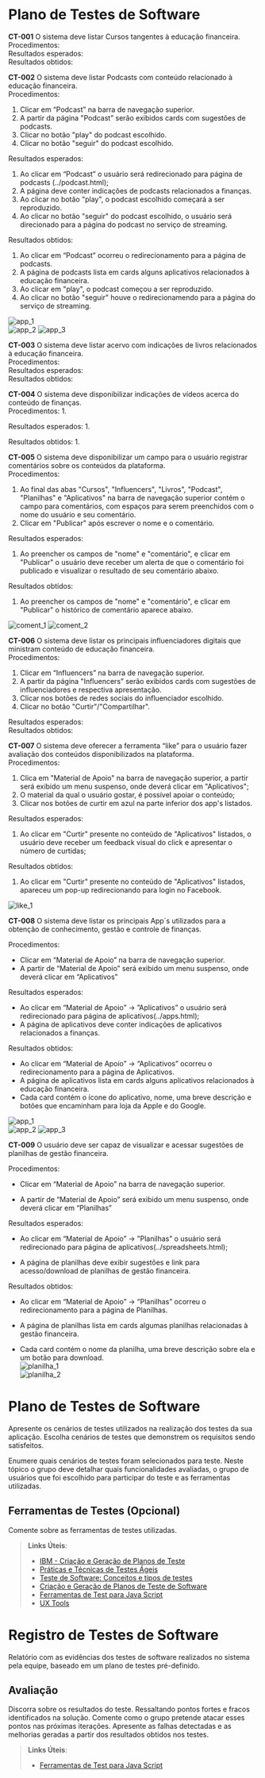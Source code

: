 # Plano de Testes de Software

**CT-001** O sistema deve listar Cursos tangentes à educação financeira.  
Procedimentos:  
Resultados esperados:  
Resultados obtidos:  

**CT-002** O sistema deve listar Podcasts com conteúdo relacionado à educação financeira.  
Procedimentos:  
1. Clicar em “Podcast” na barra de navegação superior.
2. A partir da página "Podcast” serão exibidos cards com sugestões de podcasts.
3. Clicar no botão "play" do podcast escolhido.
4. Clicar no botão "seguir" do podcast escolhido.

Resultados esperados:  
1. Ao clicar em “Podcast” o usuário será redirecionado para página de podcasts (../podcast.html);
2. A página deve conter indicações de podcasts relacionados a finanças.
3. Ao clicar no botão "play", o podcast escolhido começará a ser reproduzido.
4. Ao clicar no botão "seguir" do podcast escolhido, o usuário será direcionado para a página do podcast no serviço de streaming.

Resultados obtidos:  
1. Ao clicar em “Podcast” ocorreu o redirecionamento para a página de podcasts.
2. A página de podcasts lista em cards alguns aplicativos relacionados à educação financeira.
3. Ao clicar em "play", o podcast começou a ser reproduzido.
4. Ao clicar no botão "seguir" houve o redirecionamendo para a página do serviço de streaming.

![app_1](https://github.com/ICEI-PUC-Minas-PMV-SI/pmv-si-2021-2-e1-proj-web-t1-educacao-financeira/blob/main/docs/image_test/podcast1.jpg)  
![app_2](https://github.com/ICEI-PUC-Minas-PMV-SI/pmv-si-2021-2-e1-proj-web-t1-educacao-financeira/blob/main/docs/image_test/podcast2.jpg)
![app_3](https://github.com/ICEI-PUC-Minas-PMV-SI/pmv-si-2021-2-e1-proj-web-t1-educacao-financeira/blob/main/docs/image_test/podcast3.jpg)


**CT-003** O sistema deve listar acervo com indicações de livros relacionados à educação financeira.  
Procedimentos:  
Resultados esperados:  
Resultados obtidos:  

**CT-004** O sistema deve disponibilizar indicações de vídeos acerca do conteúdo de finanças.  
Procedimentos:
1. 

Resultados esperados:
1. 

Resultados obtidos:
1.  

**CT-005** O sistema deve disponibilizar um campo para o usuário registrar comentários sobre os conteúdos da plataforma.  
Procedimentos:  
1. Ao final das abas "Cursos", "Influencers", "Livros", "Podcast", "Planilhas" e "Aplicativos" na barra de navegação superior contém o campo para comentários, com  espaços para serem preenchidos com o nome do usuário e seu comentário.
2. Clicar em "Publicar" após escrever o nome e o comentário.

Resultados esperados:
1. Ao preencher os campos de "nome" e "comentário", e clicar em "Publicar" o usuário deve receber um alerta de que o comentário foi publicado e visualizar o resultado de seu comentário abaixo.

Resultados obtidos:
1. Ao preencher os campos de "nome" e "comentário", e clicar em "Publicar" o histórico de comentário aparece abaixo.

![coment_1](https://github.com/ICEI-PUC-Minas-PMV-SI/pmv-si-2021-2-e1-proj-web-t1-educacao-financeira/blob/main/docs/image_test/coment1.png)
![coment_2](https://github.com/ICEI-PUC-Minas-PMV-SI/pmv-si-2021-2-e1-proj-web-t1-educacao-financeira/blob/main/docs/image_test/coment2.png)

**CT-006** O sistema deve listar os principais influenciadores digitais que ministram conteúdo de educação financeira.  
Procedimentos:  
1. Clicar em “Influencers” na barra de navegação superior.
2. A partir da página "Influencers” serão exibidos cards com sugestões de influenciadores e respectiva apresentação.
3. Clicar nos botões de redes sociais do influenciador escolhido.
4. Clicar no botão "Curtir"/"Compartilhar".

Resultados esperados:  
Resultados obtidos:  

**CT-007** O sistema deve oferecer a ferramenta “like” para o usuário fazer avaliação dos conteúdos disponibilizados na plataforma.  
Procedimentos:  
1. Clica em "Material de Apoio" na barra de navegação superior, a partir será exibido um menu suspenso, onde deverá clicar em "Aplicativos";
2. O material da qual o usuário gostar, é possível apoiar o conteúdo;
3. Clicar nos botões de curtir em azul na parte inferior dos app's listados.

Resultados esperados:
1. Ao clicar em "Curtir" presente no conteúdo de "Aplicativos" listados, o usuário deve receber um feedback visual do click e apresentar o número de curtidas;

Resultados obtidos:
1. Ao clicar em "Curtir" presente no conteúdo de "Aplicativos" listados, apareceu um pop-up redirecionando para login no Facebook.

![like_1](https://github.com/ICEI-PUC-Minas-PMV-SI/pmv-si-2021-2-e1-proj-web-t1-educacao-financeira/blob/main/docs/image_test/like1.png)

**CT-008** O sistema deve listar os principais App´s utilizados para a obtenção de conhecimento, gestão e controle de finanças.  

Procedimentos:  
- Clicar em  “Material de Apoio” na barra de navegação superior.
- A partir de “Material de Apoio” será exibido um menu suspenso, onde deverá clicar em “Aplicativos”  

Resultados esperados:  
- Ao clicar em “Material de Apoio” -> ”Aplicativos” o usuário será redirecionado para página de aplicativos(../apps.html);
- A página de aplicativos deve conter indicações de aplicativos relacionados a finanças.  

Resultados obtidos:
- Ao clicar em “Material de Apoio” -> “Aplicativos” ocorreu o redirecionamento para a página de Aplicativos.
- A página de aplicativos lista em cards alguns aplicativos relacionados à educação financeira.
- Cada card contém o ícone do aplicativo, nome, uma breve descrição e botões que encaminham para loja da Apple e do Google.  

![app_1](https://github.com/ICEI-PUC-Minas-PMV-SI/pmv-si-2021-2-e1-proj-web-t1-educacao-financeira/blob/main/docs/image_test/app1.jpg)  
![app_2](https://github.com/ICEI-PUC-Minas-PMV-SI/pmv-si-2021-2-e1-proj-web-t1-educacao-financeira/blob/main/docs/image_test/app2.jpg)
![app_3](https://github.com/ICEI-PUC-Minas-PMV-SI/pmv-si-2021-2-e1-proj-web-t1-educacao-financeira/blob/main/docs/image_test/app3.jpg)
 

**CT-009** O usuário deve ser capaz de visualizar e acessar sugestões de planilhas de gestão financeira.

Procedimentos:

-   Clicar em “Material de Apoio” na barra de navegação superior.
    
-   A partir de “Material de Apoio” será exibido um menu suspenso, onde deverá clicar em “Planilhas”
    

Resultados esperados:

-   Ao clicar em “Material de Apoio” -> ”Planilhas” o usuário será redirecionado para página de aplicativos(../spreadsheets.html);
    
-   A página de planilhas deve exibir sugestões e link para acesso/download de planilhas de gestão financeira.
    

Resultados obtidos:

-   Ao clicar em “Material de Apoio” -> “Planilhas” ocorreu o redirecionamento para a página de Planilhas.
    
-   A página de planilhas lista em cards algumas planilhas relacionadas à gestão financeira.
    
-   Cada card contém o nome da planilha, uma breve descrição sobre ela e um botão para download.  
![planilha_1](https://github.com/ICEI-PUC-Minas-PMV-SI/pmv-si-2021-2-e1-proj-web-t1-educacao-financeira/blob/main/docs/image_test/planilha1.jpg)  
![planilha_2](https://github.com/ICEI-PUC-Minas-PMV-SI/pmv-si-2021-2-e1-proj-web-t1-educacao-financeira/blob/main/docs/image_test/planilha2.jpg)



# Plano de Testes de Software

Apresente os cenários de testes utilizados na realização dos testes da sua aplicação. Escolha cenários de testes que demonstrem os requisitos sendo satisfeitos.

Enumere quais cenários de testes foram selecionados para teste. Neste tópico o grupo deve detalhar quais funcionalidades avaliadas, o grupo de usuários que foi escolhido para participar do teste e as ferramentas utilizadas.

 
## Ferramentas de Testes (Opcional)

Comente sobre as ferramentas de testes utilizadas.
 
> **Links Úteis**:
> - [IBM - Criação e Geração de Planos de Teste](https://www.ibm.com/developerworks/br/local/rational/criacao_geracao_planos_testes_software/index.html)
> - [Práticas e Técnicas de Testes Ágeis](http://assiste.serpro.gov.br/serproagil/Apresenta/slides.pdf)
> -  [Teste de Software: Conceitos e tipos de testes](https://blog.onedaytesting.com.br/teste-de-software/)
> - [Criação e Geração de Planos de Teste de Software](https://www.ibm.com/developerworks/br/local/rational/criacao_geracao_planos_testes_software/index.html)
> - [Ferramentas de Test para Java Script](https://geekflare.com/javascript-unit-testing/)
> - [UX Tools](https://uxdesign.cc/ux-user-research-and-user-testing-tools-2d339d379dc7)

# Registro de Testes de Software

Relatório com as evidências dos testes de software realizados no sistema pela equipe, baseado em um plano de testes pré-definido.

## Avaliação

Discorra sobre os resultados do teste. Ressaltando pontos fortes e fracos identificados na solução. Comente como o grupo pretende atacar esses pontos nas próximas iterações. Apresente as falhas detectadas e as melhorias geradas a partir dos resultados obtidos nos testes.

> **Links Úteis**:
> - [Ferramentas de Test para Java Script](https://geekflare.com/javascript-unit-testing/)
